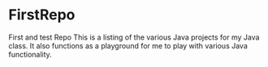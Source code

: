 # FirstRepo
First and test Repo
This is a listing of the various Java projects for my Java class.
It also functions as a playground for me to play with various Java functionality.
